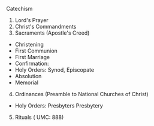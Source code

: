 Catechism
1. Lord's Prayer
2. Christ's Commandments
3. Sacraments (Apostle's Creed)
- Christening
- First Communion
- First Marriage
- Confirmation: 
- Holy Orders: Synod, Episcopate
- Absolution
- Memorial
4. Ordinances (Preamble to National Churches of Christ)
- Holy Orders: Presbyters Presbytery 
5. Rituals ( UMC: 888)

